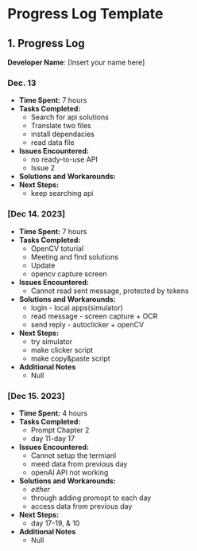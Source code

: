 # Progress Log Template

## 1. Progress Log

**Developer Name**: [Insert your name here]

### Dec. 13

- **Time Spent:** 7 hours
- **Tasks Completed:**
  - Search for api solutions
  - Translate two files
  - install dependacies
  - read data file
- **Issues Encountered:**
  - no ready-to-use API
  - Issue 2
- **Solutions and Workarounds:**
- **Next Steps:**
  - keep searching api
  

### [Dec 14. 2023]

- **Time Spent:** 7 hours
- **Tasks Completed:**
  - OpenCV toturial
  - Meeting and find solutions
  - Update 
  - opencv capture screen
- **Issues Encountered:**
  - Cannot read sent message, protected by tokens
- **Solutions and Workarounds:**
  - login - local apps(simulator)
  - read message - screen capture + OCR
  - send reply - autoclicker + openCV
- **Next Steps:**
  - try simulator
  - make clicker script
  - make copy&paste script
- **Additional Notes**
  - Null

### [Dec 15. 2023]

- **Time Spent:** 4 hours
- **Tasks Completed:**
  - Prompt Chapter 2
  - day 11-day 17
- **Issues Encountered:**
  - Cannot setup the termianl
  - meed data from previous day
  - openAI API not working
- **Solutions and Workarounds:**
  - *either*
  - through adding promopt to each day
  - access data from previous day
- **Next Steps:**
  - day 17-19, & 10
- **Additional Notes**
  - Null

